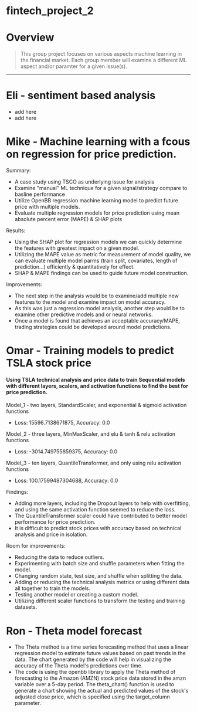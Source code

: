 # fintech_project_2


# Overview
> This group project focuses on various aspects machine learning in the financial market. Each group member will examine a different ML aspect and/or paramter for a given issue(s).
***
# Eli - sentiment based analysis
* add here 
* add here

# Mike - Machine learning with a fcous on regression for price prediction.
Summary:
* A case study using TSCO as underlying issue for analysis
* Examine "manual" ML technique for a given signal/strategy compare to basline performance
* Utilize OpenBB regression machine learning model to predict future price with multiple models.
* Evaluate multiple regression models for price prediction using mean absolute percent error (MAPE) & SHAP plots

Results:
* Using the SHAP plot for regression models we can quickly determine the features with greatest impact on a given model.
* Utilizing the MAPE value as metric for measurement of model quality, we can evaluate multiple model parms (train split, covariates, length of prediction...) efficiently & quantitatively for effect.
* SHAP & MAPE findings can be used to guide future model construction.

Improvements:
* The next step in the analysis would be to examine/add multiple new features to the model and examine impact on model accuracy.
* As this was just a regression model analysis, another step would be to examine other predictive models and or neural networks.
* Once a model is found that achieves an acceptable accuracy/MAPE, trading strategies could be developed around model predictions.

# Omar - Training models to predict TSLA stock price
#### Using TSLA technical analysis and price data to train Sequential models with different layers, scalers, and activation functions to find the best for price prediction.
Model_1 - two layers, StandardScaler, and exponential & sigmoid activation functions

* Loss: 15596.7138671875, Accuracy: 0.0

Model_2 - three layers, MinMaxScaler, and elu & tanh & relu activation functions

* Loss: -3014.749755859375, Accuracy: 0.0

Model_3 - ten layers, QuantileTransformer, and only using relu activation functions

* Loss: 100.17599487304688, Accuracy: 0.0

Findings:
* Adding more layers, including the Dropout layers to help with overfitting, and using the same activation function seemed to reduce the loss.
* The QuantileTransformer scaler could have contributed to better model performance for price prediction.
* It is difficult to predict stock prices with accuracy based on technical analysis and price in isolation.

Room for improvements:
* Reducing the data to reduce outliers.
* Experimenting with batch size and shuffle parameters when fitting the model.
* Changing random state, test size, and shuffle when splitting the data.
* Adding or reducing the technical analysis metrics or using different data all together to train the models.
* Testing another model or creating a custom model.
* Utilizing different scaler functions to transform the testing and training datasets.

# Ron - Theta model forecast
* The Theta method is a time series forecasting method that uses a linear regression model to estimate future values based on past trends in the data. The chart generated by the code will help in visualizing the accuracy of the Theta model's predictions over time. 
* The code is using the openbb library to apply the Theta method of forecasting to the Amazon (AMZN) stock price data stored in the amzn variable over a 5-day period. The theta_chart() function is used to generate a chart showing the actual and predicted values of the stock's adjusted close price, which is specified using the target_column parameter. 
